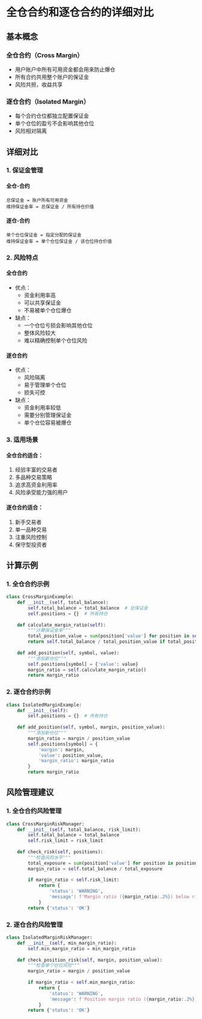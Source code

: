 # 全仓合约和逐仓合约的详细对比
## 基本概念

### 全仓合约（Cross Margin）
- 用户账户中所有可用资金都会用来防止爆仓
- 所有合约共用整个账户的保证金
- 风险共担，收益共享
  
### 逐仓合约（Isolated Margin）
- 每个合约仓位都独立配置保证金
- 单个仓位的盈亏不会影响其他仓位
- 风险相对隔离
  
## 详细对比

### 1. 保证金管理

#### 全仓-合约
```text
总保证金 = 账户所有可用资金
维持保证金率 = 总保证金 / 所有持仓价值
```
#### 逐仓-合约
```text
单个仓位保证金 = 指定分配的保证金
维持保证金率 = 单个仓位保证金 / 该仓位持仓价值
```

### 2. 风险特点
#### 全仓合约
- 优点：
  - 资金利用率高
  - 可以共享保证金
  - 不易被单个仓位爆仓
- 缺点：
  - 一个仓位亏损会影响其他仓位
  - 整体风险较大
  - 难以精确控制单个仓位风险
#### 逐仓合约
- 优点：
  - 风险隔离
  - 易于管理单个仓位
  - 损失可控
- 缺点：
  - 资金利用率较低
  - 需要分别管理保证金
  - 单个仓位容易被爆仓
### 3. 适用场景

#### 全仓合约适合：
1. 经验丰富的交易者
2. 多品种交易策略
3. 追求高资金利用率
4. 风险承受能力强的用户
#### 逐仓合约适合：
1. 新手交易者
2. 单一品种交易
3. 注重风险控制
4. 保守型投资者
## 计算示例
### 1. 全仓合约示例
```python
class CrossMarginExample:
    def __init__(self, total_balance):
        self.total_balance = total_balance  # 总保证金
        self.positions = {}  # 所有持仓
        
    def calculate_margin_ratio(self):
        """计算保证金率"""
        total_position_value = sum(position['value'] for position in self.positions.values())
        return self.total_balance / total_position_value if total_position_value > 0 else 1
        
    def add_position(self, symbol, value):
        """添加新仓位"""
        self.positions[symbol] = {'value': value}
        margin_ratio = self.calculate_margin_ratio()
        return margin_ratio
```

### 2. 逐仓合约示例
```python
class IsolatedMarginExample:
    def __init__(self):
        self.positions = {}  # 所有持仓
        
    def add_position(self, symbol, margin, position_value):
        """添加新仓位"""
        margin_ratio = margin / position_value
        self.positions[symbol] = {
            'margin': margin,
            'value': position_value,
            'margin_ratio': margin_ratio
        }
        return margin_ratio
```

## 风险管理建议
### 1. 全仓合约风险管理
```python
class CrossMarginRiskManager:
    def __init__(self, total_balance, risk_limit):
        self.total_balance = total_balance
        self.risk_limit = risk_limit
        
    def check_risk(self, positions):
        """检查风险水平"""
        total_exposure = sum(position['value'] for position in positions.values())
        margin_ratio = self.total_balance / total_exposure
        
        if margin_ratio < self.risk_limit:
            return {
                'status': 'WARNING',
                'message': f'Margin ratio ({margin_ratio:.2%}) below risk limit ({self.risk_limit:.2%})'
            }
        return {'status': 'OK'}
```
### 2. 逐仓合约风险管理
```python
class IsolatedMarginRiskManager:
    def __init__(self, min_margin_ratio):
        self.min_margin_ratio = min_margin_ratio
        
    def check_position_risk(self, margin, position_value):
        """检查单个仓位风险"""
        margin_ratio = margin / position_value
        
        if margin_ratio < self.min_margin_ratio:
            return {
                'status': 'WARNING',
                'message': f'Position margin ratio ({margin_ratio:.2%}) too low'
            }
        return {'status': 'OK'}
```
  
